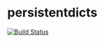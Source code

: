 # persistentdicts

[![Build Status](https://travis-ci.org/chmduquesne/persistentdicts.svg?branch=master)](https://travis-ci.org/chmduquesne/persistentdicts)
